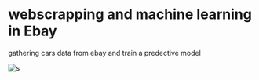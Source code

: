 # webscrapping and machine learning in Ebay

gathering cars data from ebay and train a predective model

![s](https://upload.wikimedia.org/wikipedia/commons/thumb/1/1b/EBay_logo.svg/1200px-EBay_logo.svg.png)
